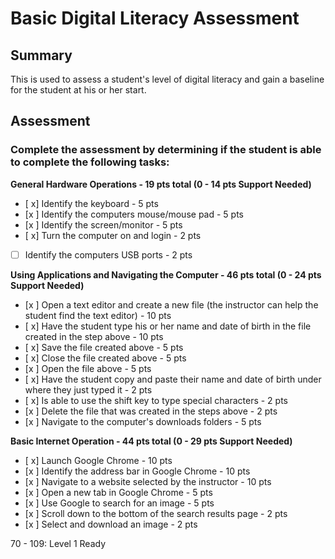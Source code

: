 # Basic Digital Literacy Assessment 
 
## Summary

This is used to assess a student's level of digital literacy and gain a baseline for the student at his or her start.

## Assessment

### Complete the assessment by determining if the student is able to complete the following tasks: 

**General Hardware Operations - 19 pts total (0 - 14 pts Support Needed)**
- [ x] Identify the keyboard - 5 pts
- [x ] Identify the computers mouse/mouse pad - 5 pts
- [x ] Identify the screen/monitor - 5 pts
- [ x] Turn the computer on and login - 2 pts
- [ ] Identify the computers USB ports - 2 pts

**Using Applications and Navigating the Computer - 46 pts total (0 - 24 pts Support Needed)**
- [x ] Open a text editor and create a new file (the instructor can help the student find the text editor) - 10 pts
- [ x] Have the student type his or her name and date of birth in the file created in the step above - 10 pts
- [ x] Save the file created above - 5 pts
- [ x] Close the file created above - 5 pts
- [x ] Open the file above - 5 pts
- [ x] Have the student copy and paste their name and date of birth under where they just typed it - 2 pts 
- [ x] Is able to use the shift key to type special characters - 2 pts
- [x ] Delete the file that was created in the steps above - 2 pts
- [x ] Navigate to the computer's downloads folders - 5 pts

**Basic Internet Operation - 44 pts total (0 - 29 pts Support Needed)**
- [ x] Launch Google Chrome - 10 pts
- [x ] Identify the address bar in Google Chrome - 10 pts
- [x ] Navigate to a website selected by the instructor - 10 pts
- [x ] Open a new tab in Google Chrome - 5 pts
- [x ] Use Google to search for an image - 5 pts
- [x ] Scroll down to the bottom of the search results page - 2 pts
- [x ] Select and download an image - 2 pts

70 - 109: Level 1 Ready
